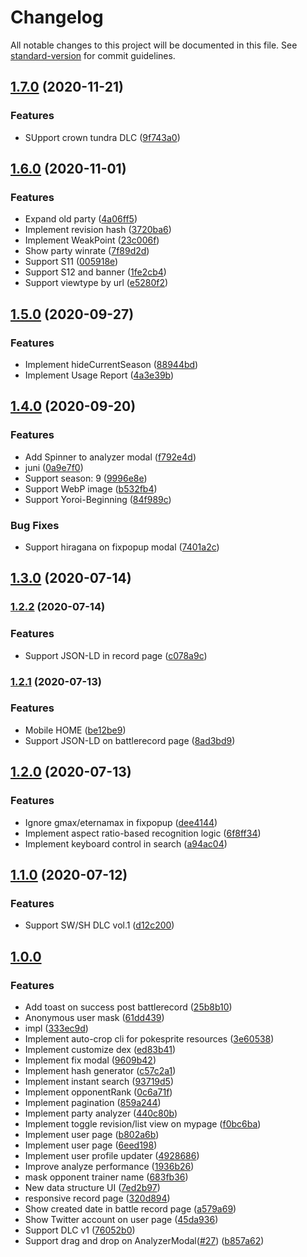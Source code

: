 # Changelog

All notable changes to this project will be documented in this file. See [standard-version](https://github.com/conventional-changelog/standard-version) for commit guidelines.

## [1.7.0](https://github.com/potato4d/pokemon63/compare/v1.6.0...v1.7.0) (2020-11-21)


### Features

* SUpport crown tundra DLC ([9f743a0](https://github.com/potato4d/pokemon63/commit/9f743a0ef3cb0c405c93ac2daf3243a006649337))

## [1.6.0](https://github.com/potato4d/pokemon63/compare/v1.5.0...v1.6.0) (2020-11-01)


### Features

* Expand old party ([4a06ff5](https://github.com/potato4d/pokemon63/commit/4a06ff5a227309784ec493db7a01c77792c918b7))
* Implement revision hash ([3720ba6](https://github.com/potato4d/pokemon63/commit/3720ba60ecf7b5df774fcf721f1f685b9cdfd946))
* Implement WeakPoint ([23c006f](https://github.com/potato4d/pokemon63/commit/23c006f3d00192d7f636566234140993dba3738d))
* Show party winrate ([7f89d2d](https://github.com/potato4d/pokemon63/commit/7f89d2def7a4f093e99bf848219aa62e2b5c49df))
* Support S11 ([005918e](https://github.com/potato4d/pokemon63/commit/005918e428fffac58dd71a1b15dba0c90d00975f))
* Support S12 and banner ([1fe2cb4](https://github.com/potato4d/pokemon63/commit/1fe2cb42c873292481b585e4665bcefd3b18af0b))
* Support viewtype by url ([e5280f2](https://github.com/potato4d/pokemon63/commit/e5280f2def64065f4022c66c621d7b38994a96a1))

## [1.5.0](https://github.com/potato4d/pokemon63/compare/v1.4.0...v1.5.0) (2020-09-27)


### Features

* Implement hideCurrentSeason ([88944bd](https://github.com/potato4d/pokemon63/commit/88944bdd0b2bb1ebd6e90e1328d368cff355b090))
* Implement Usage Report ([4a3e39b](https://github.com/potato4d/pokemon63/commit/4a3e39b6ff0ec6adf4df15012905b717a6e46b10))

## [1.4.0](https://github.com/potato4d/pokemon63/compare/v1.3.0...v1.4.0) (2020-09-20)


### Features

* Add Spinner to analyzer modal ([f792e4d](https://github.com/potato4d/pokemon63/commit/f792e4ddf6248b14893ee3ac0866b04a77cb3b10))
* juni ([0a9e7f0](https://github.com/potato4d/pokemon63/commit/0a9e7f073085b83c88d91aaf3c8aeaec4a087926))
* Support season: 9 ([9996e8e](https://github.com/potato4d/pokemon63/commit/9996e8e5593e0c13ed0d8b6e18314b209c3d6729))
* Support WebP image ([b532fb4](https://github.com/potato4d/pokemon63/commit/b532fb47b3aaefbfa084121cfdaf165649123252))
* Support Yoroi-Beginning ([84f989c](https://github.com/potato4d/pokemon63/commit/84f989c935560bb312025f32ecef6b07b4234da3))


### Bug Fixes

* Support hiragana on fixpopup modal ([7401a2c](https://github.com/potato4d/pokemon63/commit/7401a2c51f7aa4aff5e9b0160200d7c259926f03))

## [1.3.0](https://github.com/potato4d/pokemon63/compare/v1.2.2...v1.3.0) (2020-07-14)

### [1.2.2](https://github.com/potato4d/pokemon63/compare/v1.2.1...v1.2.2) (2020-07-14)


### Features

* Support JSON-LD in record page ([c078a9c](https://github.com/potato4d/pokemon63/commit/c078a9c00f0331bfba560d1ada7fa3c3555a7b2c))

### [1.2.1](https://github.com/potato4d/pokemon63/compare/v1.2.0...v1.2.1) (2020-07-13)


### Features

* Mobile HOME ([be12be9](https://github.com/potato4d/pokemon63/commit/be12be9b4c2dc47ebaeb7dfc121381c2b07b42c9))
* Support JSON-LD on battlerecord page ([8ad3bd9](https://github.com/potato4d/pokemon63/commit/8ad3bd9f99bf58469bb998b68f25a91e5c207c81))

## [1.2.0](https://github.com/potato4d/pokemon63/compare/v1.1.0...v1.2.0) (2020-07-13)


### Features

* Ignore gmax/eternamax in fixpopup ([dee4144](https://github.com/potato4d/pokemon63/commit/dee4144cafe7506a1fdf387bcfdc3fff5f23fa15))
* Implement aspect ratio-based recognition logic ([6f8ff34](https://github.com/potato4d/pokemon63/commit/6f8ff348be061ef99162e3124157a42b43c25e06))
* Implement keyboard control in search ([a94ac04](https://github.com/potato4d/pokemon63/commit/a94ac04e188a969a8b77f6c45c5736022523b5e9))

## [1.1.0](https://github.com/potato4d/pokemon63/compare/v1.0.0...v1.1.0) (2020-07-12)

### Features

* Support SW/SH DLC vol.1 ([d12c200](https://github.com/potato4d/pokemon63/commit/d12c20027796264c92eaf3f509ba557b2a7df39a))

## [1.0.0](https://github.com/potato4d/pokemon63/releases/tag/v1.0.0)

### Features

* Add toast on success post battlerecord ([25b8b10](https://github.com/potato4d/pokemon63/commit/25b8b105ef8e62853646911f46ae9731b79ca3a0))
* Anonymous user mask ([61dd439](https://github.com/potato4d/pokemon63/commit/61dd439de255a62014459a3dc73a940facc06a42))
* impl ([333ec9d](https://github.com/potato4d/pokemon63/commit/333ec9d027d96d232763490f2dc0e39477804e09))
* Implement auto-crop cli for pokesprite resources ([3e60538](https://github.com/potato4d/pokemon63/commit/3e60538d892464ca1763b7d593209a349e3acbf5))
* Implement customize dex ([ed83b41](https://github.com/potato4d/pokemon63/commit/ed83b41262c104d3b58133811416b846153b4542))
* Implement fix modal ([9609b42](https://github.com/potato4d/pokemon63/commit/9609b42c363f28b5395362af1aa61d289b5c4284))
* Implement hash generator ([c57c2a1](https://github.com/potato4d/pokemon63/commit/c57c2a1054f2ac12d57223746d057da8ac84c280))
* Implement instant search ([93719d5](https://github.com/potato4d/pokemon63/commit/93719d5923c129ab0b89ae7413826be89fc52eda))
* Implement opponentRank ([0c6a71f](https://github.com/potato4d/pokemon63/commit/0c6a71f7063c38e4da4347b910c2273ecde8c22d))
* Implement pagination ([859a244](https://github.com/potato4d/pokemon63/commit/859a24400d59dc7527f3686d4451a4ad5d13126e))
* Implement party analyzer ([440c80b](https://github.com/potato4d/pokemon63/commit/440c80bb0d99652f21ec20d16147ec52ddea00ec))
* Implement toggle revision/list view on mypage ([f0bc6ba](https://github.com/potato4d/pokemon63/commit/f0bc6ba2440444011f06af9a63555ed2147e0b71))
* Implement user page ([b802a6b](https://github.com/potato4d/pokemon63/commit/b802a6b7a044e0a6fa8433c98768b1edf29d775b))
* Implement user page ([6eed198](https://github.com/potato4d/pokemon63/commit/6eed19849170af411ab67bfba15ed0efc16f95f4))
* Implement user profile updater ([4928686](https://github.com/potato4d/pokemon63/commit/492868687fe3bd0ecf9e9a06a389f71587b7878b))
* Improve analyze performance ([1936b26](https://github.com/potato4d/pokemon63/commit/1936b269a1e838972d8fd4c0650f94de005a372c))
* mask opponent trainer name ([683fb36](https://github.com/potato4d/pokemon63/commit/683fb36fa96db2ef718c1b51409aa559af634352))
* New data structure UI ([7ed2b97](https://github.com/potato4d/pokemon63/commit/7ed2b97a19b6b66ebd639b13faa55e150fb80ba5))
* responsive record page ([320d894](https://github.com/potato4d/pokemon63/commit/320d89416f4b76978ad0ee545e13a4c6fc819cdd))
* Show created date in battle record page ([a579a69](https://github.com/potato4d/pokemon63/commit/a579a690a98cca40a1117e3fc48c6f4965fee69f))
* Show Twitter account on user page ([45da936](https://github.com/potato4d/pokemon63/commit/45da93680dba4edf7db0c0b64cc1222d65c81aac))
* Support DLC v1 ([76052b0](https://github.com/potato4d/pokemon63/commit/76052b094c84fa0faf9ae68eedd9c3a713d8028e))
* Support drag and drop on AnalyzerModal([#27](https://github.com/potato4d/pokemon63/issues/27)) ([b857a62](https://github.com/potato4d/pokemon63/commit/b857a62a81dd15f0002f70caa4bb6327eee59154))
